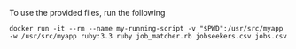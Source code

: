 To use the provided files, run the following
```
docker run -it --rm --name my-running-script -v "$PWD":/usr/src/myapp -w /usr/src/myapp ruby:3.3 ruby job_matcher.rb jobseekers.csv jobs.csv
```
